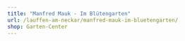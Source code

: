 ```yaml
---
title: "Manfred Mauk - Im Blütengarten"
url: /lauffen-am-neckar/manfred-mauk-im-bluetengarten/
shop: Garten-Center
---
```

